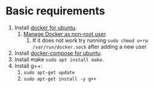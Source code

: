 # Basic requirements

1. Install [docker for ubuntu](https://docs.docker.com/engine/install/ubuntu/).
   1. [Manage Docker as non-root user](https://docs.docker.com/engine/install/linux-postinstall/).
      1. If it does not work try running `sudo chmod o+rw /var/run/docker.sock` after adding a new user
2. Install [docker-compose for ubuntu](https://docs.docker.com/compose/install/).
3. Install make `sudo apt install make`.
4. Install g++:
   1. `sudo apt-get update`
   2. `sudo apt-get install -y g++`
